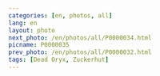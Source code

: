```yaml
---
categories: [en, photos, all]
lang: en
layout: photo
next_photo: /en/photos/all/P0000034.html
picname: P0000035
prev_photo: /en/photos/all/P0000032.html
tags: [Dead Oryx, Zuckerhut]
---
```

